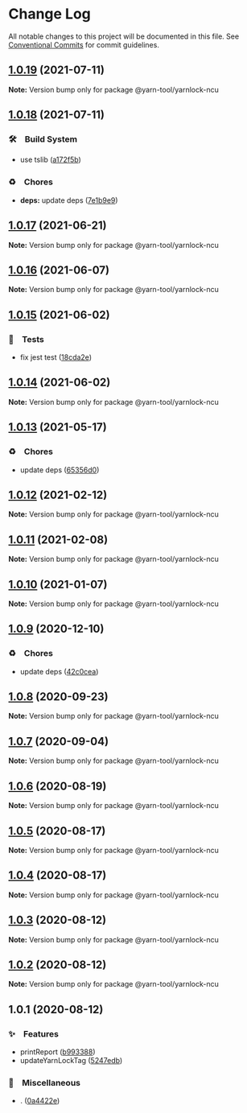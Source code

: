 # Change Log

All notable changes to this project will be documented in this file.
See [Conventional Commits](https://conventionalcommits.org) for commit guidelines.

## [1.0.19](https://github.com/bluelovers/ws-yarn-workspaces/compare/@yarn-tool/yarnlock-ncu@1.0.18...@yarn-tool/yarnlock-ncu@1.0.19) (2021-07-11)

**Note:** Version bump only for package @yarn-tool/yarnlock-ncu





## [1.0.18](https://github.com/bluelovers/ws-yarn-workspaces/compare/@yarn-tool/yarnlock-ncu@1.0.17...@yarn-tool/yarnlock-ncu@1.0.18) (2021-07-11)


### 🛠　Build System

* use tslib ([a172f5b](https://github.com/bluelovers/ws-yarn-workspaces/commit/a172f5b85b6b74256ebc8707435e0756adfd533a))


### ♻️　Chores

* **deps:** update deps ([7e1b9e9](https://github.com/bluelovers/ws-yarn-workspaces/commit/7e1b9e976a1c4187a256ec8be0b0b1b15566bf77))





## [1.0.17](https://github.com/bluelovers/ws-yarn-workspaces/compare/@yarn-tool/yarnlock-ncu@1.0.16...@yarn-tool/yarnlock-ncu@1.0.17) (2021-06-21)

**Note:** Version bump only for package @yarn-tool/yarnlock-ncu





## [1.0.16](https://github.com/bluelovers/ws-yarn-workspaces/compare/@yarn-tool/yarnlock-ncu@1.0.15...@yarn-tool/yarnlock-ncu@1.0.16) (2021-06-07)

**Note:** Version bump only for package @yarn-tool/yarnlock-ncu





## [1.0.15](https://github.com/bluelovers/ws-yarn-workspaces/compare/@yarn-tool/yarnlock-ncu@1.0.14...@yarn-tool/yarnlock-ncu@1.0.15) (2021-06-02)


### 🚨　Tests

* fix jest test ([18cda2e](https://github.com/bluelovers/ws-yarn-workspaces/commit/18cda2e0981a8acfb1cc0113a80ec65991220888))





## [1.0.14](https://github.com/bluelovers/ws-yarn-workspaces/compare/@yarn-tool/yarnlock-ncu@1.0.13...@yarn-tool/yarnlock-ncu@1.0.14) (2021-06-02)

**Note:** Version bump only for package @yarn-tool/yarnlock-ncu





## [1.0.13](https://github.com/bluelovers/ws-yarn-workspaces/compare/@yarn-tool/yarnlock-ncu@1.0.12...@yarn-tool/yarnlock-ncu@1.0.13) (2021-05-17)


### ♻️　Chores

* update deps ([65356d0](https://github.com/bluelovers/ws-yarn-workspaces/commit/65356d095752ea1c9b5524380e1fcee659871562))





## [1.0.12](https://github.com/bluelovers/ws-yarn-workspaces/compare/@yarn-tool/yarnlock-ncu@1.0.11...@yarn-tool/yarnlock-ncu@1.0.12) (2021-02-12)

**Note:** Version bump only for package @yarn-tool/yarnlock-ncu





## [1.0.11](https://github.com/bluelovers/ws-yarn-workspaces/compare/@yarn-tool/yarnlock-ncu@1.0.10...@yarn-tool/yarnlock-ncu@1.0.11) (2021-02-08)

**Note:** Version bump only for package @yarn-tool/yarnlock-ncu





## [1.0.10](https://github.com/bluelovers/ws-yarn-workspaces/compare/@yarn-tool/yarnlock-ncu@1.0.9...@yarn-tool/yarnlock-ncu@1.0.10) (2021-01-07)

**Note:** Version bump only for package @yarn-tool/yarnlock-ncu





## [1.0.9](https://github.com/bluelovers/ws-yarn-workspaces/compare/@yarn-tool/yarnlock-ncu@1.0.8...@yarn-tool/yarnlock-ncu@1.0.9) (2020-12-10)


### ♻️　Chores

* update deps ([42c0cea](https://github.com/bluelovers/ws-yarn-workspaces/commit/42c0cea71062526ba664c8b5cf0888c0d15a1359))





## [1.0.8](https://github.com/bluelovers/ws-yarn-workspaces/compare/@yarn-tool/yarnlock-ncu@1.0.7...@yarn-tool/yarnlock-ncu@1.0.8) (2020-09-23)

**Note:** Version bump only for package @yarn-tool/yarnlock-ncu





## [1.0.7](https://github.com/bluelovers/ws-yarn-workspaces/compare/@yarn-tool/yarnlock-ncu@1.0.6...@yarn-tool/yarnlock-ncu@1.0.7) (2020-09-04)

**Note:** Version bump only for package @yarn-tool/yarnlock-ncu





## [1.0.6](https://github.com/bluelovers/ws-yarn-workspaces/compare/@yarn-tool/yarnlock-ncu@1.0.5...@yarn-tool/yarnlock-ncu@1.0.6) (2020-08-19)

**Note:** Version bump only for package @yarn-tool/yarnlock-ncu





## [1.0.5](https://github.com/bluelovers/ws-yarn-workspaces/compare/@yarn-tool/yarnlock-ncu@1.0.4...@yarn-tool/yarnlock-ncu@1.0.5) (2020-08-17)

**Note:** Version bump only for package @yarn-tool/yarnlock-ncu





## [1.0.4](https://github.com/bluelovers/ws-yarn-workspaces/compare/@yarn-tool/yarnlock-ncu@1.0.3...@yarn-tool/yarnlock-ncu@1.0.4) (2020-08-17)

**Note:** Version bump only for package @yarn-tool/yarnlock-ncu





## [1.0.3](https://github.com/bluelovers/ws-yarn-workspaces/compare/@yarn-tool/yarnlock-ncu@1.0.2...@yarn-tool/yarnlock-ncu@1.0.3) (2020-08-12)

**Note:** Version bump only for package @yarn-tool/yarnlock-ncu





## [1.0.2](https://github.com/bluelovers/ws-yarn-workspaces/compare/@yarn-tool/yarnlock-ncu@1.0.1...@yarn-tool/yarnlock-ncu@1.0.2) (2020-08-12)

**Note:** Version bump only for package @yarn-tool/yarnlock-ncu





## 1.0.1 (2020-08-12)


### ✨　Features

* printReport ([b993388](https://github.com/bluelovers/ws-yarn-workspaces/commit/b993388438a78f76474eff63dbea70dfe3195f22))
* updateYarnLockTag ([5247edb](https://github.com/bluelovers/ws-yarn-workspaces/commit/5247edb50b6f31b2f5eb6fbc768c017cea327ebd))


### 🔖　Miscellaneous

* . ([0a4422e](https://github.com/bluelovers/ws-yarn-workspaces/commit/0a4422e36f2c72d1b4f41f6ed2973a98503163d7))
